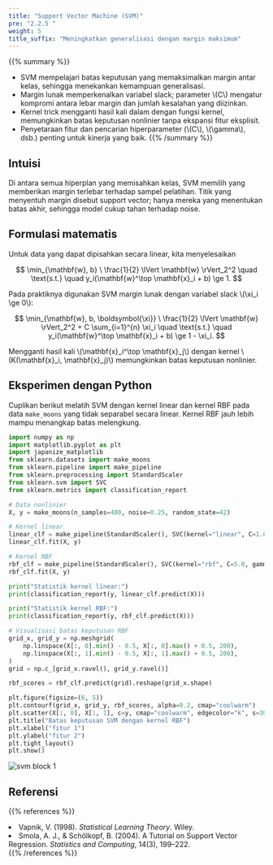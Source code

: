 ```yaml
---
title: "Support Vector Machine (SVM)"
pre: "2.2.5 "
weight: 5
title_suffix: "Meningkatkan generalisasi dengan margin maksimum"
---
```


{{% summary %}}
- SVM mempelajari batas keputusan yang memaksimalkan margin antar kelas, sehingga menekankan kemampuan generalisasi.
- Margin lunak memperkenalkan variabel slack; parameter \\(C\\) mengatur kompromi antara lebar margin dan jumlah kesalahan yang diizinkan.
- Kernel trick mengganti hasil kali dalam dengan fungsi kernel, memungkinkan batas keputusan nonlinier tanpa ekspansi fitur eksplisit.
- Penyetaraan fitur dan pencarian hiperparameter (\\(C\\), \\(\gamma\\), dsb.) penting untuk kinerja yang baik.
{{% /summary %}}

## Intuisi
Di antara semua hiperplan yang memisahkan kelas, SVM memilih yang memberikan margin terlebar terhadap sampel pelatihan. Titik yang menyentuh margin disebut support vector; hanya mereka yang menentukan batas akhir, sehingga model cukup tahan terhadap noise.

## Formulasi matematis
Untuk data yang dapat dipisahkan secara linear, kita menyelesaikan

$$
\min_{\mathbf{w}, b} \ \frac{1}{2} \lVert \mathbf{w} \rVert_2^2
\quad \text{s.t.} \quad y_i(\mathbf{w}^\top \mathbf{x}_i + b) \ge 1.
$$

Pada praktiknya digunakan SVM margin lunak dengan variabel slack \\(\xi_i \ge 0\\):

$$
\min_{\mathbf{w}, b, \boldsymbol{\xi}}
\ \frac{1}{2} \lVert \mathbf{w} \rVert_2^2 + C \sum_{i=1}^{n} \xi_i
\quad \text{s.t.} \quad y_i(\mathbf{w}^\top \mathbf{x}_i + b) \ge 1 - \xi_i.
$$

Mengganti hasil kali \\(\mathbf{x}_i^\top \mathbf{x}_j\\) dengan kernel \\(K(\mathbf{x}_i, \mathbf{x}_j)\\) memungkinkan batas keputusan nonlinier.

## Eksperimen dengan Python
Cuplikan berikut melatih SVM dengan kernel linear dan kernel RBF pada data `make_moons` yang tidak separabel secara linear. Kernel RBF jauh lebih mampu menangkap batas melengkung.

```python
import numpy as np
import matplotlib.pyplot as plt
import japanize_matplotlib
from sklearn.datasets import make_moons
from sklearn.pipeline import make_pipeline
from sklearn.preprocessing import StandardScaler
from sklearn.svm import SVC
from sklearn.metrics import classification_report

# Data nonlinier
X, y = make_moons(n_samples=400, noise=0.25, random_state=42)

# Kernel linear
linear_clf = make_pipeline(StandardScaler(), SVC(kernel="linear", C=1.0))
linear_clf.fit(X, y)

# Kernel RBF
rbf_clf = make_pipeline(StandardScaler(), SVC(kernel="rbf", C=5.0, gamma=0.5))
rbf_clf.fit(X, y)

print("Statistik kernel linear:")
print(classification_report(y, linear_clf.predict(X)))

print("Statistik kernel RBF:")
print(classification_report(y, rbf_clf.predict(X)))

# Visualisasi batas keputusan RBF
grid_x, grid_y = np.meshgrid(
    np.linspace(X[:, 0].min() - 0.5, X[:, 0].max() + 0.5, 200),
    np.linspace(X[:, 1].min() - 0.5, X[:, 1].max() + 0.5, 200),
)
grid = np.c_[grid_x.ravel(), grid_y.ravel()]

rbf_scores = rbf_clf.predict(grid).reshape(grid_x.shape)

plt.figure(figsize=(6, 5))
plt.contourf(grid_x, grid_y, rbf_scores, alpha=0.2, cmap="coolwarm")
plt.scatter(X[:, 0], X[:, 1], c=y, cmap="coolwarm", edgecolor="k", s=30)
plt.title("Batas keputusan SVM dengan kernel RBF")
plt.xlabel("fitur 1")
plt.ylabel("fitur 2")
plt.tight_layout()
plt.show()
```

![svm block 1](/images/basic/classification/svm_block01.svg)

## Referensi
{{% references %}}
<li>Vapnik, V. (1998). <i>Statistical Learning Theory</i>. Wiley.</li>
<li>Smola, A. J., &amp; Schölkopf, B. (2004). A Tutorial on Support Vector Regression. <i>Statistics and Computing</i>, 14(3), 199–222.</li>
{{% /references %}}
